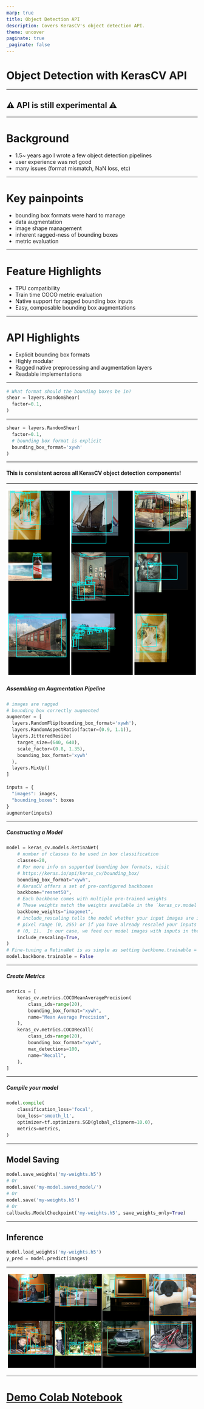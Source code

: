 ```yaml
---
marp: true
title: Object Detection API
description: Covers KerasCV's object detection API.
theme: uncover
paginate: true
_paginate: false
---
```


# Object Detection with KerasCV API

---

## ⚠️ API is still experimental ⚠️

---

# Background

- 1.5~ years ago I wrote a few object detection pipelines
- user experience was not good
- many issues (format mismatch, NaN loss, etc)

---

# Key painpoints

- bounding box formats were hard to manage
- data augmentation
- image shape management
- inherent ragged-ness of bounding boxes
- metric evaluation

---

# Feature Highlights

- TPU compatibility
- Train time COCO metric evaluation
- Native support for ragged bounding box inputs
- Easy, composable bounding box augmentations

---

# API Highlights

- Explicit bounding box formats
- Highly modular
- Ragged native preprocessing and augmentation layers
- Readable implementations

---

```python
# What format should the bounding boxes be in?
shear = layers.RandomShear(
  factor=0.1,
)
```

---

```python
shear = layers.RandomShear(
  factor=0.1,
  # bounding box format is explicit
  bounding_box_format='xywh'
)
```

---

#### This is consistent across all KerasCV object detection components!

---

![bg left contain](assets/img/augmentation.png)

##### Assembling an Augmentation Pipeline

```python
# images are ragged
# bounding box correctly augmented
augmenter = [
  layers.RandomFlip(bounding_box_format='xywh'),
  layers.RandomAspectRatio(factor=(0.9, 1.1)),
  layers.JitteredResize(
    target_size=(640, 640),
    scale_factor=(0.8, 1.35),
    bounding_box_format='xywh'
  ),
  layers.MixUp()
]

inputs = {
  "images": images,
  "bounding_boxes": boxes
}
augmenter(inputs)
```

---

##### Constructing a Model

```python
model = keras_cv.models.RetinaNet(
    # number of classes to be used in box classification
    classes=20,
    # For more info on supported bounding box formats, visit
    # https://keras.io/api/keras_cv/bounding_box/
    bounding_box_format="xywh",
    # KerasCV offers a set of pre-configured backbones
    backbone="resnet50",
    # Each backbone comes with multiple pre-trained weights
    # These weights match the weights available in the `keras_cv.model` class.
    backbone_weights="imagenet",
    # include_rescaling tells the model whether your input images are in the default
    # pixel range (0, 255) or if you have already rescaled your inputs to the range
    # (0, 1).  In our case, we feed our model images with inputs in the range (0, 255).
    include_rescaling=True,
)
# Fine-tuning a RetinaNet is as simple as setting backbone.trainable = False
model.backbone.trainable = False
```

---

##### Create Metrics

```python
metrics = [
    keras_cv.metrics.COCOMeanAveragePrecision(
        class_ids=range(20),
        bounding_box_format="xywh",
        name="Mean Average Precision",
    ),
    keras_cv.metrics.COCORecall(
        class_ids=range(20),
        bounding_box_format="xywh",
        max_detections=100,
        name="Recall",
    ),
]
```

---

##### Compile your model

```python
model.compile(
    classification_loss='focal',
    box_loss='smooth_l1',
    optimizer=tf.optimizers.SGD(global_clipnorm=10.0),
    metrics=metrics,
)
```

---

## Model Saving

```python
model.save_weights('my-weights.h5')
# Or
model.save('my-model.saved_model/')
# Or
model.save('my-weights.h5')
# Or
callbacks.ModelCheckpoint('my-weights.h5', save_weights_only=True)
```
---

## Inference

```python
model.load_weights('my-weights.h5')
y_pred = model.predict(images)
```

---

![bg contain](assets/img/overview.png)

---

# [Demo Colab Notebook](https://colab.research.google.com/drive/1FXF4kT6WNymY5IvBBhkamdFF5NG5C0K3?usp=sharing)
